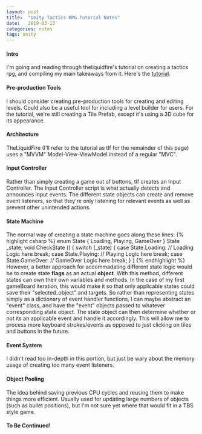 ```yaml
---
layout: post
title:  "Unity Tactics RPG Tutorial Notes"
date:   2019-03-13
categories: notes
tags: unity
---
```


#### Intro
I'm going and reading through theliquidfire's tutorial on creating a tactics rpg, and compiling my main takeaways from it.  Here's the [tutorial](http://theliquidfire.com/2015/05/04/tactics-rpg-series-intro/).

#### Pre-production Tools
I should consider creating pre-production tools for creating and editing levels.  Could also be a useful tool for including a level builder for users.  For the tutorial, we're still creating a Tile Prefab, except it's using a 3D cube for its appearance.

#### Architecture
TheLiquidFire (I'll refer to the tutorial as tlf for the remainder of this page) uses a "MVVM" Model-View-ViewModel instead of a regular "MVC".

#### Input Controller
Rather than simply creating a game out of buttons, tlf creates an Input Controller.  The Input Controller script is what actually detects and announces input events.  The different state objects can create and remove event listeners, so that they're only listening for relevant events as well as prevent other unintended actions.

#### State Machine
The normal way of creating a state machine goes along these lines:
{% highlight csharp %}
enum State
{
  Loading,
  Playing,
  GameOver
}
State _state;
void CheckState ()
{
  switch (_state)
  {
  case State.Loading:
    // Loading Logic here
    break;
  case State.Playing:
    // Playing Logic here
    break;
  case State.GameOver:
    // GameOver Logic here
    break;
  }
}
{% endhighlight %}
However, a better approach for accommadating different state logic would be to create state **flags** as an actual **object**.  With this method, different states can own their own variables and methods.  In the case of my first gameBoard iteration, this would make it so that only applicable states could save their "selected_object" and targets.  So rather than representing states simply as a dictionary of event handler functions, I can maybe abstract an "event" class, and have the "event" objects passed to whatever corresponding state object.  The state object can then determine whether or not its an applicable event and handle it accordingly.  This will allow me to process more keyboard strokes/events as opposed to just clicking on tiles and buttons in the future.

#### Event System
I didn't read too in-depth in this portion, but just be wary about the memory usage of creating too many event listeners.

#### Object Pooling
The idea behind saving previous CPU cycles and reusing them to make things more efficient.  Usually used for updating large numbers of objects (such as bullet positions), but I'm not sure yet where that would fit in a TBS style game.

#### To Be Continued!